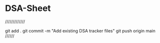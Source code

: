 # DSA-Sheet
/////////////

git add .
git commit -m "Add existing DSA tracker files"
git push origin main
//////
